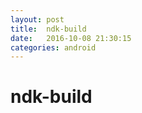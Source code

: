 ```yaml
---
layout: post
title:  ndk-build
date:   2016-10-08 21:30:15
categories: android
---
```


# ndk-build

